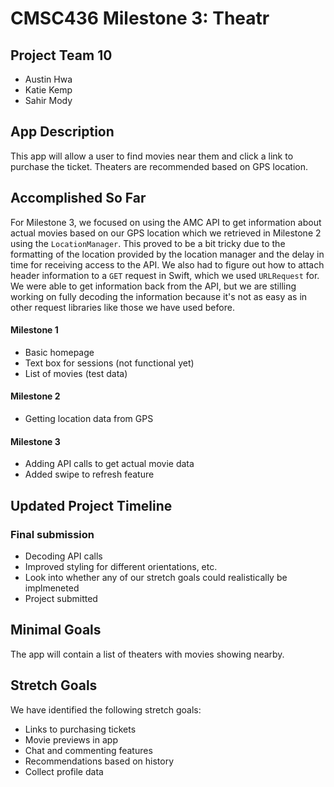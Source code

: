 # CMSC436 Milestone 3: Theatr

## Project Team 10

 * Austin Hwa
 * Katie Kemp
 * Sahir Mody

## App Description

This app will allow a user to find movies near them and click a link to purchase the ticket. Theaters are recommended based on GPS location.

## Accomplished So Far

For Milestone 3, we focused on using the AMC API to get information about actual movies based on our GPS location which we retrieved in Milestone 2 using the `LocationManager`. This proved to be a bit tricky due to the formatting of the location provided by the location manager and the delay in time for receiving access to the API. We also had to figure out how to attach header information to a `GET` request in Swift, which we used `URLRequest` for. We were able to get information back from the API, but we are stilling working on fully decoding the information because it's not as easy as in other request libraries like those we have used before.

#### Milestone 1

 * Basic homepage
 * Text box for sessions (not functional yet)
 * List of movies (test data)

#### Milestone 2

 * Getting location data from GPS

#### Milestone 3

 * Adding API calls to get actual movie data
 * Added swipe to refresh feature

## Updated Project Timeline

### Final submission

* Decoding API calls
* Improved styling for different orientations, etc.
* Look into whether any of our stretch goals could realistically be implmeneted
* Project submitted

## Minimal Goals

The app will contain a list of theaters with movies showing nearby.

## Stretch Goals

We have identified the following stretch goals:

 * Links to purchasing tickets
 * Movie previews in app
 * Chat and commenting features
 * Recommendations based on history
 * Collect profile data
